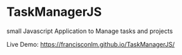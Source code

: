 # TaskManagerJS
small Javascript Application to Manage tasks and projects

Live Demo: https://francisconlm.github.io/TaskManagerJS/
